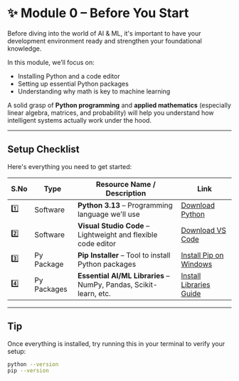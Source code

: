 # ✨ Module 0 – Before You Start

Before diving into the world of AI & ML, it's important to have your development environment ready and strengthen your foundational knowledge.

In this module, we’ll focus on:
- Installing Python and a code editor
- Setting up essential Python packages
- Understanding why math is key to machine learning

A solid grasp of **Python programming** and **applied mathematics** (especially linear algebra, matrices, and probability) will help you understand how intelligent systems actually work under the hood.

---

##  Setup Checklist

Here's everything you need to get started:

| S.No | Type        | Resource Name / Description                                      | Link |
|------|-------------|------------------------------------------------------------------|------|
| 1️⃣   | Software    | **Python 3.13** – Programming language we'll use                | [Download Python](https://www.python.org/downloads/) |
| 2️⃣   | Software    | **Visual Studio Code** – Lightweight and flexible code editor   | [Download VS Code](https://code.visualstudio.com/download) |
| 3️⃣   | Py Package  | **Pip Installer** – Tool to install Python packages             | [Install Pip on Windows](https://www.geeksforgeeks.org/how-to-install-pip-on-windows/) |
| 4️⃣   | Py Packages | **Essential AI/ML Libraries** – NumPy, Pandas, Scikit-learn, etc.| [Install Libraries Guide]([https://realpython.com/python-data-science/](https://github.com/aadi1011/AI-ML-Roadmap-from-scratch/blob/main/Packages.md)) |

---

##  Tip

Once everything is installed, try running this in your terminal to verify your setup:

```bash
python --version
pip --version
